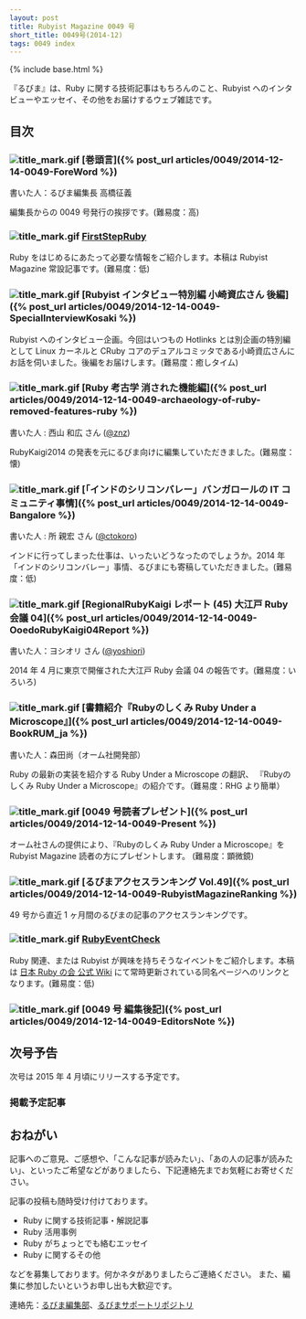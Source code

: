 ```yaml
---
layout: post
title: Rubyist Magazine 0049 号
short_title: 0049号(2014-12)
tags: 0049 index
---
```

{% include base.html %}


『るびま』は、Ruby に関する技術記事はもちろんのこと、Rubyist へのインタビューやエッセイ、その他をお届けするウェブ雑誌です。

## 目次

### ![title_mark.gif]({{base}}{{site.baseurl}}/images/title_mark.gif) [巻頭言]({% post_url articles/0049/2014-12-14-0049-ForeWord %})

書いた人：るびま編集長 高橋征義

編集長からの 0049 号発行の挨拶です。(難易度：高)

### ![title_mark.gif]({{base}}{{site.baseurl}}/images/title_mark.gif) [FirstStepRuby](https://github.com/rubima/rubima/blob/master/first_step_ruby/first-step-ruby-2.0.md)

Ruby をはじめるにあたって必要な情報をご紹介します。本稿は Rubyist Magazine 常設記事です。(難易度：低)

### ![title_mark.gif]({{base}}{{site.baseurl}}/images/title_mark.gif) [Rubyist インタビュー特別編 小崎資広さん 後編]({% post_url articles/0049/2014-12-14-0049-SpecialInterviewKosaki %})

Rubyist へのインタビュー企画。今回はいつもの Hotlinks とは別企画の特別編として Linux カーネルと CRuby コアのデュアルコミッタである小崎資広さんにお話を伺いました。後編をお届けします。(難易度：癒しタイム)

### ![title_mark.gif]({{base}}{{site.baseurl}}/images/title_mark.gif) [Ruby 考古学 消された機能編]({% post_url articles/0049/2014-12-14-0049-archaeology-of-ruby-removed-features-ruby %})

書いた人 : 西山 和広 さん ([@znz](https://twitter.com/znz))

RubyKaigi2014 の発表を元にるびま向けに編集していただきました。(難易度：懐)

### ![title_mark.gif]({{base}}{{site.baseurl}}/images/title_mark.gif) [「インドのシリコンバレー」バンガロールの IT コミュニティ事情]({% post_url articles/0049/2014-12-14-0049-Bangalore %})

書いた人 : 所 親宏 さん ([@ctokoro](https://twitter.com/ctokoro_me/))

インドに行ってしまった仕事は、いったいどうなったのでしょうか。2014 年「インドのシリコンバレー」事情、るびまにも寄稿していただきました。(難易度：低)

### ![title_mark.gif]({{base}}{{site.baseurl}}/images/title_mark.gif) [RegionalRubyKaigi レポート (45) 大江戸 Ruby 会議 04]({% post_url articles/0049/2014-12-14-0049-OoedoRubyKaigi04Report %})

書いた人：ヨシオリ さん ([@yoshiori](https://twitter.com/yoshiori))

2014 年 4 月に東京で開催された大江戸 Ruby 会議 04 の報告です。(難易度：いろいろ)

### ![title_mark.gif]({{base}}{{site.baseurl}}/images/title_mark.gif) [書籍紹介『Rubyのしくみ Ruby Under a Microscope』]({% post_url articles/0049/2014-12-14-0049-BookRUM_ja %})

書いた人：森田尚（オーム社開発部）

Ruby の最新の実装を紹介する Ruby Under a Microscope の翻訳、
『Rubyのしくみ Ruby Under a Microscope』の紹介です。（難易度：RHG より簡単）

### ![title_mark.gif]({{base}}{{site.baseurl}}/images/title_mark.gif) [0049 号読者プレゼント]({% post_url articles/0049/2014-12-14-0049-Present %})

オーム社さんの提供により、『Rubyのしくみ Ruby Under a Microscope』を Rubyist Magazine 読者の方にプレゼントします。 (難易度：顕微鏡)

### ![title_mark.gif]({{base}}{{site.baseurl}}/images/title_mark.gif) [るびまアクセスランキング Vol.49]({% post_url articles/0049/2014-12-14-0049-RubyistMagazineRanking %})

49 号から直近 1 ヶ月間のるびまの記事のアクセスランキングです。

### ![title_mark.gif]({{base}}{{site.baseurl}}/images/title_mark.gif) [RubyEventCheck](https://github.com/ruby-no-kai/official/wiki/RubyEventCheck)

Ruby 関連、または Rubyist が興味を持ちそうなイベントをご紹介します。本稿は [日本 Ruby の会 公式 Wiki](https://github.com/ruby-no-kai/official/wiki) にて常時更新されている同名ページへのリンクとなります。(難易度：低)

### ![title_mark.gif]({{base}}{{site.baseurl}}/images/title_mark.gif) [0049 号 編集後記]({% post_url articles/0049/2014-12-14-0049-EditorsNote %})

## 次号予告

次号は 2015 年 4 月頃にリリースする予定です。

### 掲載予定記事

## おねがい

記事へのご意見、ご感想や、「こんな記事が読みたい」、「あの人の記事が読みたい」、といったご希望などがありましたら、下記連絡先までお気軽にお寄せください。

記事の投稿も随時受け付けております。

* Ruby に関する技術記事・解説記事
* Ruby 活用事例
* Ruby がちょっとでも絡むエッセイ
* Ruby に関するその他


などを募集しております。何かネタがありましたらご連絡ください。
また、編集に参加したいというお申し出も大歓迎です。

連絡先：[るびま編集部](mailto:magazine@ruby-no-kai.org)、[るびまサポートリポジトリ](https://github.com/rubima/rubima-support)


